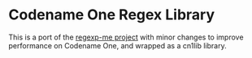 # Codename One Regex Library

This is a port of the [regexp-me project](https://code.google.com/p/regexp-me/) with minor changes to improve performance on Codename One, and wrapped as a cn1lib library.

